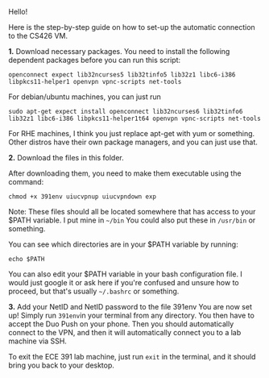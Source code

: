 Hello!

Here is the step-by-step guide on how to set-up the automatic connection to the CS426 VM.

**1.** Download necessary packages. You need to install the following dependent packages before you can run this script:
```
openconnect expect lib32ncurses5 lib32tinfo5 lib32z1 libc6-i386 libpkcs11-helper1 openvpn vpnc-scripts net-tools
```
For debian/ubuntu machines, you can just run
```
sudo apt-get expect install openconnect lib32ncurses6 lib32tinfo6 lib32z1 libc6-i386 libpkcs11-helper1t64 openvpn vpnc-scripts net-tools
```
For RHE machines, I think you just replace apt-get with yum or something. Other distros have their own package managers, and you can just use that.

**2.** Download the files in this folder.

After downloading them, you need to make them executable using the command:
```
chmod +x 391env uiucvpnup uiucvpndown exp
```
Note: These files should all be located somewhere that has access to your $PATH variable. I put mine in ```~/bin``` You could also put these in ```/usr/bin``` or something.

You can see which directories are in your $PATH variable by running:
```
echo $PATH
```
You can also edit your $PATH variable in your bash configuration file. I would just google it or ask here if you're confused and unsure how to proceed, but that's usually ```~/.bashrc``` or something.

**3.** Add your NetID and NetID password to the file 391env
You are now set up! Simply run ```391env```in your terminal from any directory. You then have to accept the Duo Push on your phone. Then you should automatically connect to the VPN, and then it will automatically connect you to a lab machine via SSH.

To exit the ECE 391 lab machine, just run ```exit``` in the terminal, and it should bring you back to your desktop.
